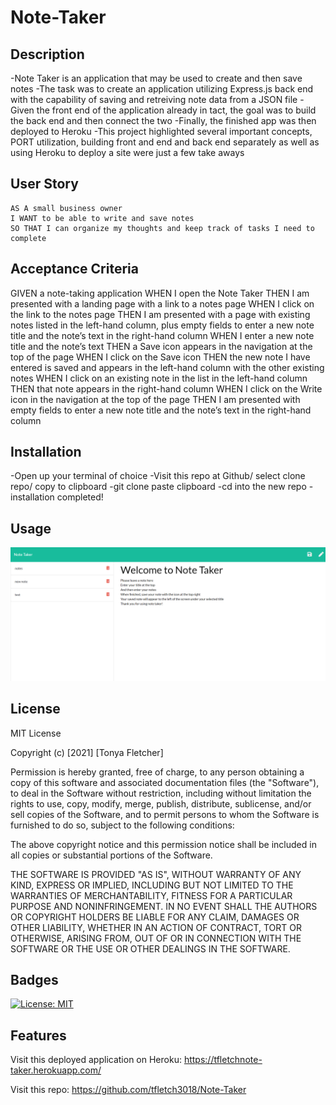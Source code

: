 # Note-Taker

## Description
-Note Taker is an application that may be used to create and then save notes
-The task was to create an application utilizing Express.js back end with the capability of saving and retreiving note data from a JSON file
-Given the front end of the application already in tact, the goal was to build the back end and then connect the two
-Finally, the finished app was then deployed to Heroku
-This project highlighted several important concepts, PORT utilization, building front and end and back end separately as well as using Heroku to deploy a site were just a few take aways

## User Story

```
AS A small business owner
I WANT to be able to write and save notes
SO THAT I can organize my thoughts and keep track of tasks I need to complete
```
## Acceptance Criteria
GIVEN a note-taking application
WHEN I open the Note Taker
THEN I am presented with a landing page with a link to a notes page
WHEN I click on the link to the notes page
THEN I am presented with a page with existing notes listed in the left-hand column, plus empty fields to enter a new note title and the note’s text in the right-hand column
WHEN I enter a new note title and the note’s text
THEN a Save icon appears in the navigation at the top of the page
WHEN I click on the Save icon
THEN the new note I have entered is saved and appears in the left-hand column with the other existing notes
WHEN I click on an existing note in the list in the left-hand column
THEN that note appears in the right-hand column
WHEN I click on the Write icon in the navigation at the top of the page
THEN I am presented with empty fields to enter a new note title and the note’s text in the right-hand column

## Installation
-Open up your terminal of choice
-Visit this repo at Github/ select clone repo/ copy to clipboard
-git clone paste clipboard
-cd into the new repo
-installation completed!

## Usage
![screenshot](public\assets\images\screenshot.png)

## License
MIT License

Copyright (c) [2021] [Tonya Fletcher]

Permission is hereby granted, free of charge, to any person obtaining a copy
of this software and associated documentation files (the "Software"), to deal
in the Software without restriction, including without limitation the rights
to use, copy, modify, merge, publish, distribute, sublicense, and/or sell
copies of the Software, and to permit persons to whom the Software is
furnished to do so, subject to the following conditions:

The above copyright notice and this permission notice shall be included in all
copies or substantial portions of the Software.

THE SOFTWARE IS PROVIDED "AS IS", WITHOUT WARRANTY OF ANY KIND, EXPRESS OR
IMPLIED, INCLUDING BUT NOT LIMITED TO THE WARRANTIES OF MERCHANTABILITY,
FITNESS FOR A PARTICULAR PURPOSE AND NONINFRINGEMENT. IN NO EVENT SHALL THE
AUTHORS OR COPYRIGHT HOLDERS BE LIABLE FOR ANY CLAIM, DAMAGES OR OTHER
LIABILITY, WHETHER IN AN ACTION OF CONTRACT, TORT OR OTHERWISE, ARISING FROM,
OUT OF OR IN CONNECTION WITH THE SOFTWARE OR THE USE OR OTHER DEALINGS IN THE
SOFTWARE.

## Badges
[![License: MIT](https://img.shields.io/badge/License-MIT-yellow.svg)](https://opensource.org/licenses/MIT)

## Features
Visit this deployed application on Heroku:
https://tfletchnote-taker.herokuapp.com/

Visit this repo:
https://github.com/tfletch3018/Note-Taker


